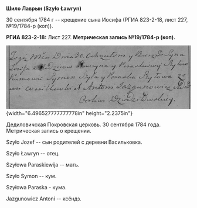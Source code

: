 **Шило Лаврын (Szyło Ławryn)**

30 сентября 1784 г -- крещение сына Иосифа (РГИА 823-2-18, лист 227,
№19/1784-р (коп)).

**РГИА 823-2-18:** Лист 227. **Метрическая запись №19/1784-р (коп).**

![](./media/30109c67f4c62eca8a6c76648905f1d296006dd4.png){width="6.496527777777778in"
height="2.2375in"}

Дедиловичская Покровская церковь. 30 сентября 1784 года. Метрическая
запись о крещении.

Szyło Jozef -- сын родителей с деревни Васильковка.

Szyło Ławryn -- отец.

Szyłowa Paraskiewija -- мать.

Szyło Symon -- кум.

Szyłowa Paraska - кума.

Jazgunowicz Antoni -- ксёндз.
